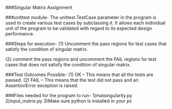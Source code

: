 ###Singular Matrix Assignment

###unittest module-
The unittest.TestCase parameter in the program is used to create various test cases by subclassing it.
It allows each individual unit of the program to be validated with regard to its expected design performance.

###Steps for execution-
(1) Uncomment the pass regions for test cases that satisfy the condition of singular matrix.

(2) comment the pass regions and uncomment the FAIL regions for test cases that does not satisfy the condition of singular matrix.

###Test Outcomes Possible-
 (1) OK – This means that all the tests are passed. 
 (2) FAIL – This means that the test did not pass and an AssertionError exception is raised.

###Files needed for the program to run-
1)matsingularity.py
2)input_matrix.py
3)Make sure python is installed in your pc
